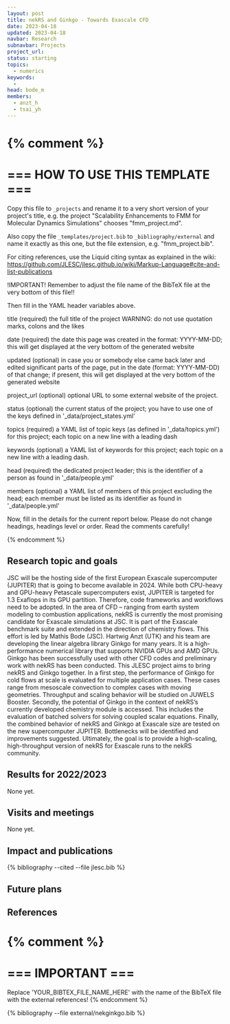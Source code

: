 ```yaml
---
layout: post
title: nekRS and Ginkgo - Towards Exascale CFD
date: 2023-04-18
updated: 2023-04-18
navbar: Research
subnavbar: Projects
project_url:
status: starting
topics:
  - numerics
keywords:
  -
head: bode_m
members:
  - anzt_h
  - tsai_yh
---
```

{% comment %}
================================
=== HOW TO USE THIS TEMPLATE ===
================================

Copy this file to `_projects` and rename it to a very short version of your project's title, e.g.
the project "Scalability Enhancements to FMM for Molecular Dynamics Simulations" chooses
"fmm_project.md".

Also copy the file `_templates/project.bib` to `_bibliography/external` and name it exactly as this
one, but the file extension, e.g. "fmm_project.bib".

For citing references, use the Liquid citing syntax as explained in the wiki:
https://github.com/JLESC/jlesc.github.io/wiki/Markup-Language#cite-and-list-publications

!IMPORTANT!
Remember to adjust the file name of the BibTeX file at the very bottom of this file!!

Then fill in the YAML header variables above.

  title            (required)
                   the full title of the project
                   WARNING: do not use quotation marks, colons and the likes

  date             (required)
                   the date this page was created in the format: YYYY-MM-DD; this will get displayed
                   at the very bottom of the generated website

  updated          (optional)
                   in case you or somebody else came back later and edited significant parts of the
                   page, put in the date (format: YYYY-MM-DD) of that change;
                   if present, this will get displayed at the very bottom of the generated website

  project_url      (optional)
                   optional URL to some external website of the project.

  status           (optional)
                   the current status of the project;
                   you have to use one of the keys defined in '_data/project_states.yml'

  topics           (required)
                   a YAML list of topic keys (as defined in '_data/topics.yml') for this project;
                   each topic on a new line with a leading dash

  keywords         (optional)
                   a YAML list of keywords for this project;
                   each topic on a new line with a leading dash.

  head             (required)
                   the dedicated project leader;
                   this is the identifier of a person as found in '_data/people.yml'

  members          (optional)
                   a YAML list of members of this project excluding the head;
                   each member must be listed as its identifier as found in '_data/people.yml'

Now, fill in the details for the current report below. Please do not change headings, headings level
or order.
Read the comments carefully!

{% endcomment %}

## Research topic and goals

JSC will be the hosting side of the first European Exascale supercomputer (JUPITER) that is going to become available in 2024. While both CPU-heavy and GPU-heavy Petascale supercomputers exist, JUPITER is targeted for 1.3 Exaflops in its GPU partition. Therefore, code frameworks and workflows need to be adopted. In the area of CFD – ranging from earth system modeling to combustion applications, nekRS is currently the most promising candidate for Exascale simulations at JSC. It is part of the Exascale benchmark suite and extended in the direction of chemistry flows. This effort is led by Mathis Bode (JSC).
Hartwig Anzt (UTK) and his team are developing the linear algebra library Ginkgo for many years. It is a high-performance numerical library that supports NVIDIA GPUs and AMD GPUs. Ginkgo has been successfully used with other CFD codes and preliminary work with nekRS has been conducted.
This JLESC project aims to bring nekRS and Ginkgo together. In a first step, the performance of Ginkgo for cold flows at scale is evaluated for multiple application cases. These cases range from mesoscale convection to complex cases with moving geometries. Throughput and scaling behavior will be studied on JUWELS Booster. Secondly, the potential of Ginkgo in the context of nekRS’s currently developed chemistry module is accessed. This includes the evaluation of batched solvers for solving coupled scalar equations. Finally, the combined behavior of nekRS and Ginkgo at Exascale size are tested on the new supercomputer JUPITER. Bottlenecks will be identified and improvements suggested. Ultimately, the goal is to provide a high-scaling, high-throughput version of nekRS for Exascale runs to the nekRS community.


## Results for 2022/2023
None yet.

## Visits and meetings
None yet.

## Impact and publications

<!--
{% comment %}
=============================
== CITING OWN PUBLICATIONS ==
=============================

You can list your own publications below in case you did not cite them in the text
(which you should do, though).
Use the Liquid citing syntax as explained in the wiki:
https://github.com/JLESC/jlesc.github.io/wiki/Markup-Language#cite-and-list-publications
Remember to use the `--file jlesc.bib` with the `cite` tag.

=====================================
== START HERE WITH YOUR ADDITIONAL REFERENCES ==
{% endcomment %}



{% comment %}
== NO MORE BELOW THIS ==
========================
{% endcomment %}
-->

{% bibliography --cited --file jlesc.bib %}


## Future plans


## References

{% comment %}
=================
=== IMPORTANT ===
=================

Replace 'YOUR_BIBTEX_FILE_NAME_HERE' with the name of the BibTeX file with the external references!
{% endcomment %}

{% bibliography --file external/nekginkgo.bib %}
